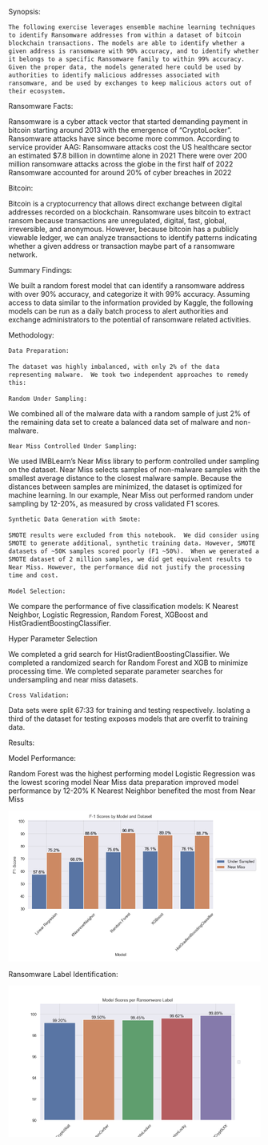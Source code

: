 Synopsis:

    The following exercise leverages ensemble machine learning techniques to identify Ransomware addresses from within a dataset of bitcoin blockchain transactions. The models are able to identify whether a given address is ransomware with 90% accuracy, and to identify whether it belongs to a specific Ransomware family to within 99% accuracy.  Given the proper data, the models generated here could be used by authorities to identify malicious addresses associated with ransomware, and be used by exchanges to keep malicious actors out of their ecosystem.

Ransomware Facts:

   Ransomware is a cyber attack vector that started demanding payment in bitcoin starting around 2013 with the emergence of “CryptoLocker”. Ransomware attacks have since become more common.  According to service provider AAG:
Ransomware attacks cost the US healthcare sector an estimated $7.8 billion in downtime alone in 2021
There were over 200 million ransomware attacks across the globe in the first half of 2022   
Ransomware accounted for around 20% of cyber breaches in 2022 

Bitcoin:

  Bitcoin is a cryptocurrency that allows direct exchange between digital addresses recorded on a blockchain.  Ransomware uses bitcoin to extract ransom because transactions are unregulated, digital, fast, global, irreversible, and anonymous.  However, because bitcoin has a publicly viewable ledger, we can analyze transactions to identify patterns indicating whether a given address or transaction maybe part of a ransomware network.  

Summary Findings:

   We built a random forest model that can identify a ransomware address with over 90% accuracy, and categorize it with 99% accuracy.  Assuming access to data similar to the information provided by Kaggle, the following models can be run as a daily batch process to alert authorities and exchange administrators to the potential of ransomware related activities. 

Methodology:

    Data Preparation: 

    The dataset was highly imbalanced, with only 2% of the data representing malware.  We took two independent approaches to remedy this:

	Random Under Sampling:  

We combined all of the malware data with a random sample of just 2% of the remaining data set to create a balanced data set of malware and non-malware.  

	Near Miss Controlled Under Sampling:  

We used IMBLearn’s Near Miss library to perform controlled under sampling on the dataset.  Near Miss selects samples of non-malware samples with the smallest average distance to the closest malware sample. Because the distances between samples are minimized, the dataset is optimized for machine learning. In our example, Near Miss out performed random under sampling by 12-20%, as measured by cross validated F1 scores.  

	Synthetic Data Generation with Smote:

	SMOTE results were excluded from this notebook.  We did consider using SMOTE to generate additional, synthetic training data. However, SMOTE datasets of ~50K samples scored poorly (F1 ~50%).  When we generated a SMOTE dataset of 2 million samples, we did get equivalent results to Near Miss. However, the performance did not justify the processing time and cost.  

    Model Selection:  

We compare the performance of five classification models: K Nearest Neighbor, Logistic Regression, Random Forest, XGBoost and ​​HistGradientBoostingClassifier.

Hyper Parameter Selection

We completed a grid search for HistGradientBoostingClassifier.  We completed a randomized search for Random Forest and XGB to minimize processing time.  We completed separate parameter searches for undersampling and near miss datasets.  


    Cross Validation:  

Data sets were split 67:33 for training and testing respectively.  Isolating a third of the dataset for testing exposes models that are overfit to training data. 


Results:

Model Performance:

Random Forest was the highest performing model
Logistic Regression was the lowest scoring model
Near Miss data preparation improved model performance by 12-20%
K Nearest Neighbor benefited the most from Near Miss 

![alt text](https://github.com/JOSHUAGITBERG/bitcoin_heist_ransomware/blob/main/images/F1-Scores-by-Model-Dataset.png)

Ransomware Label Identification:

![alt text](https://github.com/JOSHUAGITBERG/bitcoin_heist_ransomware/blob/main/images/F1-Scores-by-Label.png)





